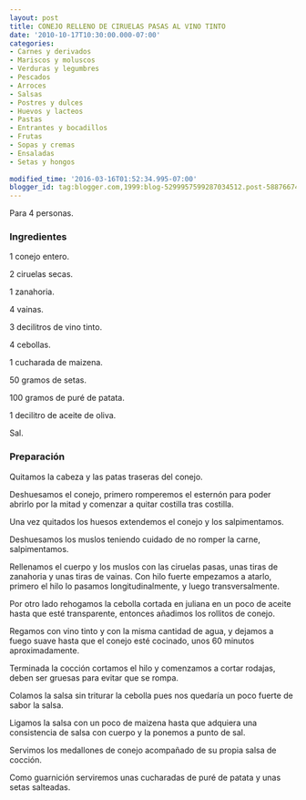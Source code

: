 ```yaml
---
layout: post
title: CONEJO RELLENO DE CIRUELAS PASAS AL VINO TINTO
date: '2010-10-17T10:30:00.000-07:00'
categories:
- Carnes y derivados
- Mariscos y moluscos
- Verduras y legumbres
- Pescados
- Arroces
- Salsas
- Postres y dulces
- Huevos y lacteos
- Pastas
- Entrantes y bocadillos
- Frutas
- Sopas y cremas
- Ensaladas
- Setas y hongos
 
modified_time: '2016-03-16T01:52:34.995-07:00'
blogger_id: tag:blogger.com,1999:blog-5299957599287034512.post-5887667408208266936
---
```


Para 4 personas.

<h3>Ingredientes</h3>

1 conejo entero.

2 ciruelas secas.

1 zanahoria.

4 vainas.

3 decilitros de vino tinto.

4 cebollas.

1 cucharada de maizena.

50 gramos de setas.

100 gramos de puré de patata.

1 decilitro de aceite de oliva.

Sal.

<h3>Preparación</h3>

Quitamos la cabeza y las patas traseras del conejo.

Deshuesamos el conejo, primero romperemos el esternón para poder abrirlo por la mitad y comenzar a quitar costilla tras costilla.

Una vez quitados los huesos extendemos el conejo y los salpimentamos.

Deshuesamos los muslos teniendo cuidado de no romper la carne, salpimentamos.

Rellenamos el cuerpo y los muslos con las ciruelas pasas, unas tiras de zanahoria y unas tiras de vainas. Con hilo fuerte empezamos a atarlo, primero el hilo lo pasamos longitudinalmente, y luego transversalmente.

Por otro lado rehogamos la cebolla cortada en juliana en un poco de aceite hasta que esté transparente, entonces añadimos los rollitos de conejo.

Regamos con vino tinto y con la misma cantidad de agua, y dejamos a fuego suave hasta que el conejo esté cocinado, unos 60 minutos aproximadamente.

Terminada la cocción cortamos el hilo y comenzamos a cortar rodajas, deben ser gruesas para evitar que se rompa.

Colamos la salsa sin triturar la cebolla pues nos quedaría un poco fuerte de sabor la salsa.

Ligamos la salsa con un poco de maizena hasta que adquiera una consistencia de salsa con cuerpo y la ponemos a punto de sal.

Servimos los medallones de conejo acompañado de su propia salsa de cocción.

Como guarnición serviremos unas cucharadas de puré de patata y unas setas salteadas.

